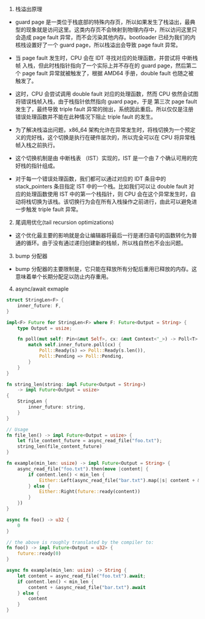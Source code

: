 1. 栈溢出原理

- guard page 是一类位于栈底部的特殊内存页，所以如果发生了栈溢出，最典型的现象就是访问这里。这类内存页不会映射到物理内存中，所以访问这里只会造成 page fault 异常，而不会污染其他内存。bootloader 已经为我们的内核栈设置好了一个 guard page，所以栈溢出会导致 page fault 异常。

- 当 page fault 发生时，CPU 会在 IDT 寻找对应的处理函数，并尝试将 中断栈帧 入栈，但此时栈指针指向了一个实际上并不存在的 guard page，然后第二个 page fault 异常就被触发了，根据 AMD64 手册，double fault 也随之被触发了。

- 这时，CPU 会尝试调用 double fault 对应的处理函数，然而 CPU 依然会试图将错误栈帧入栈，由于栈指针依然指向 guard page，于是 第三次 page fault 发生了，最终导致 triple fault 异常的抛出，系统因此重启。所以仅仅是注册错误处理函数并不能在此种情况下阻止 triple fault 的发生。

- 为了解决栈溢出问题，x86_64 架构允许在异常发生时，将栈切换为一个预定义的完好栈，这个切换是执行在硬件层次的，所以完全可以在 CPU 将异常栈帧入栈之前执行。

- 这个切换机制是由 中断栈表 （IST）实现的，IST 是一个由 7 个确认可用的完好栈的指针组成。

- 对于每一个错误处理函数，我们都可以通过对应的 IDT 条目中的 stack_pointers 条目指定 IST 中的一个栈。比如我们可以让 double fault 对应的处理函数使用 IST 中的第一个栈指针，则 CPU 会在这个异常发生时，自动将栈切换为该栈。该切换行为会在所有入栈操作之前进行，由此可以避免进一步触发 triple fault 异常。

2. 尾调用优化(tail recursion optimizations)

- 这个优化最主要的影响就是会让编辑器将最后一行是递归语句的函数转化为普通的循环。由于没有通过递归创建新的栈帧，所以栈自然也不会出问题。

3. bump 分配器

- bump 分配器的主要限制是，它只能在释放所有分配后重用已释放的内存。这意味着单个长期分配足以防止内存重用。

4. async/await exmaple

```rust
struct StringLen<F> {
    inner_future: F,
}

impl<F> Future for StringLen<F> where F: Future<Output = String> {
    type Output = usize;

    fn poll(mut self: Pin<&mut Self>, cx: &mut Context<'_>) -> Poll<T> {
        match self.inner_future.poll(cx) {
            Poll::Ready(s) => Poll::Ready(s.len()),
            Poll::Pending => Poll::Pending,
        }
    }
}

fn string_len(string: impl Future<Output = String>)
    -> impl Future<Output = usize>
{
    StringLen {
        inner_future: string,
    }
}

// Usage
fn file_len() -> impl Future<Output = usize> {
    let file_content_future = async_read_file("foo.txt");
    string_len(file_content_future)
}

```

```rust
fn example(min_len: usize) -> impl Future<Output = String> {
    async_read_file("foo.txt").then(move |content| {
        if content.len() < min_len {
            Either::Left(async_read_file("bar.txt").map(|s| content + &s))
        } else {
            Either::Right(future::ready(content))
        }
    })
}

```

```rust
async fn foo() -> u32 {
    0
}

// the above is roughly translated by the compiler to:
fn foo() -> impl Future<Output = u32> {
    future::ready(0)
}

async fn example(min_len: usize) -> String {
    let content = async_read_file("foo.txt").await;
    if content.len() < min_len {
        content + &async_read_file("bar.txt").await
    } else {
        content
    }
}

```


